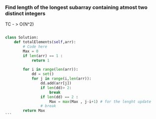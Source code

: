 


### Find length of the longest subarray containing atmost two distinct integers

 TC - > O(N^2)
````PYTHON 

class Solution:
    def totalElements(self,arr):
        # Code here
        Max = 0 
        if len(arr) == 1 :
            return 1
            
        for i in range(len(arr)):
            dd = set()
            for j in range(i,len(arr)):
                dd.add(arr[j])
                if len(dd)> 2:
                    break
                if len(dd) == 2 : 
                    Max = max(Max , j-i+1) # for the lenght update 
                # break
        return Max
```

